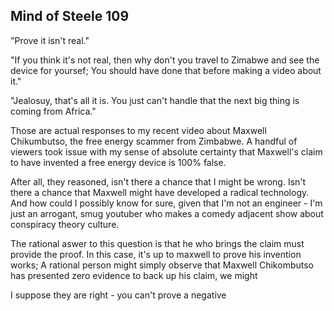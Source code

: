 Mind of Steele 109
---

"Prove it isn't real."

"If you think it's not real, then why don't you travel to Zimabwe and see the device for yoursef; You should have done that before making a video about it."

"Jealosuy, that's all it is. You just can't handle that the next big thing is coming from Africa."

Those are actual responses to my recent video about Maxwell Chikumbutso, the free energy scammer from Zimbabwe. A handful of viewers took issue with my sense of absolute certainty that Maxwell's claim to have invented a free energy device is 100% false. 

After all, they reasoned, isn't there a chance that I might be wrong. Isn't there a chance that Maxwell might have developed a radical technology. And how could I possibly know for sure, given that I'm not an engineer - I'm just an arrogant, smug youtuber who makes a comedy adjacent show about conspiracy theory culture.

The rational aswer to this question is that he who brings the claim must provide the proof. In this case, it's up to maxwell to prove his invention works; A rational person might simply observe that Maxwell Chikombutso has presented zero evidence to back up his claim, we might 

I suppose they are right - you can't prove a negative 